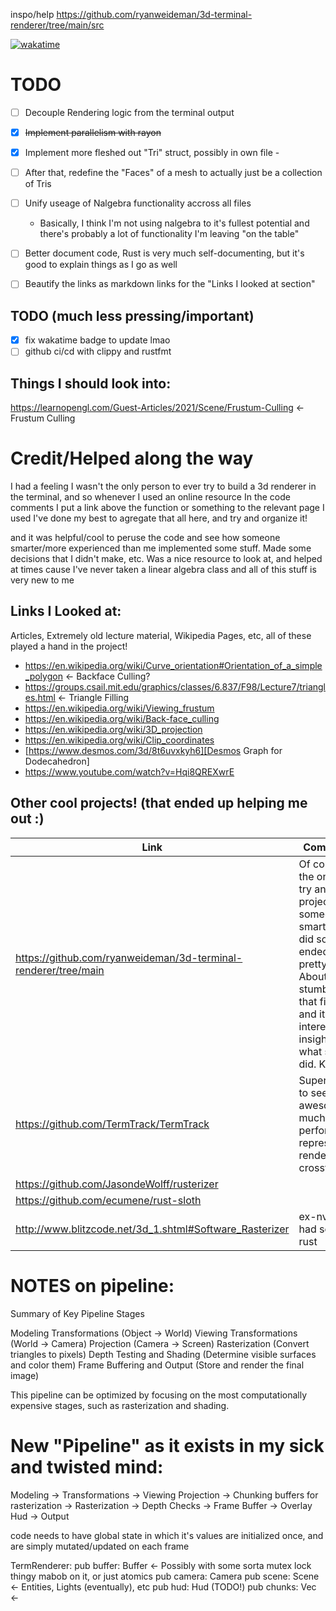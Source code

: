 
inspo/help
https://github.com/ryanweideman/3d-terminal-renderer/tree/main/src



[![wakatime](https://wakatime.com/badge/user/d40f8d42-5a14-4981-a36e-39f7bd209ef3/project/71a9c622-7c23-41f4-846d-dbab20a25231.svg)](https://wakatime.com/badge/user/d40f8d42-5a14-4981-a36e-39f7bd209ef3/project/71a9c622-7c23-41f4-846d-dbab20a25231)




# TODO
- [ ] Decouple Rendering logic from the terminal output
- [x] ~~Implement parallelism with rayon~~
- [x] Implement more fleshed out "Tri" struct, possibly in own file -
- [ ] After that, redefine the "Faces" of a mesh to actually just be a collection of Tris
- [ ] Unify useage of Nalgebra functionality accross all files
    - Basically, I think I'm not using nalgebra to it's fullest potential and there's probably a lot of functionality I'm leaving "on the table"
- [ ] Better document code, Rust is very much self-documenting, but it's good to explain things as I go as well
- [ ] Beautify the links as markdown links for the "Links I looked at section"



## TODO (much less pressing/important)

- [x] fix wakatime badge to update lmao
- [ ] github ci/cd with clippy and rustfmt

## Things I should look into:
https://learnopengl.com/Guest-Articles/2021/Scene/Frustum-Culling <- Frustum Culling


# Credit/Helped along the way

I had a feeling I wasn't the only person to ever try to build a 3d renderer in the terminal, 
and so whenever I used an online resource In the code comments I put a link above the function or something to the relevant page I used
I've done my best to agregate that all here, and try and organize it!


and it was helpful/cool to peruse the code and see how someone smarter/more experienced than me implemented some stuff. Made some decisions that I didn't make, etc.
Was a nice resource to look at, and helped at times cause I've never taken a linear algebra class and all of this stuff is very new to me


## Links I Looked at:
Articles, Extremely old lecture material, Wikipedia Pages, etc, all of these played a hand in the project!
- https://en.wikipedia.org/wiki/Curve_orientation#Orientation_of_a_simple_polygon <- Backface Culling?
- https://groups.csail.mit.edu/graphics/classes/6.837/F98/Lecture7/triangles.html <- Triangle Filling
- https://en.wikipedia.org/wiki/Viewing_frustum
- https://en.wikipedia.org/wiki/Back-face_culling
- https://en.wikipedia.org/wiki/3D_projection
- https://en.wikipedia.org/wiki/Clip_coordinates
- [https://www.desmos.com/3d/8t6uvxkyh6][Desmos Graph for Dodecahedron]
- https://www.youtube.com/watch?v=Hqi8QREXwrE

## Other cool projects! (that ended up helping me out :)
| Link | Comments/Notes      |
| ------------- | ------------- |
| https://github.com/ryanweideman/3d-terminal-renderer/tree/main |  Of course, I wasn't the only person to try and build this project in rust, and someone much smarter than me did something that ended up being pretty simmilar. About 16 hours in I stumbled across that first project, and it was really interesting and insightful to see what someone else did. Kudos to them!|
| https://github.com/TermTrack/TermTrack | Super cool project to see, and is awesome to see a much more performant/realtime representation of rendering using crossterm|
| https://github.com/JasondeWolff/rusterizer| |
|https://github.com/ecumene/rust-sloth |
|http://www.blitzcode.net/3d_1.shtml#Software_Rasterizer| ex-nvidia employee had some fun with rust|



# NOTES on pipeline:
Summary of Key Pipeline Stages

Modeling Transformations (Object → World)
Viewing Transformations (World → Camera)
Projection (Camera → Screen)
Rasterization (Convert triangles to pixels)
Depth Testing and Shading (Determine visible surfaces and color them)
Frame Buffering and Output (Store and render the final image)

This pipeline can be optimized by focusing on the most computationally expensive stages, such as rasterization and shading.



# New "Pipeline" as it exists in my sick and twisted mind:
Modeling -> Transformations -> Viewing Projection -> Chunking buffers for rasterization -> Rasterization -> Depth Checks -> Frame Buffer -> Overlay Hud -> Output






code needs to have global state in which it's values are initialized once, and are simply mutated/updated on each frame


TermRenderer:
    pub buffer: Buffer <- Possibly with some sorta mutex lock thingy mabob on it, or just atomics
    pub camera: Camera
    pub scene: Scene <- Entities, Lights (eventually), etc
    pub hud: Hud (TODO!)
    pub chunks: Vec<Buffer> <- 

